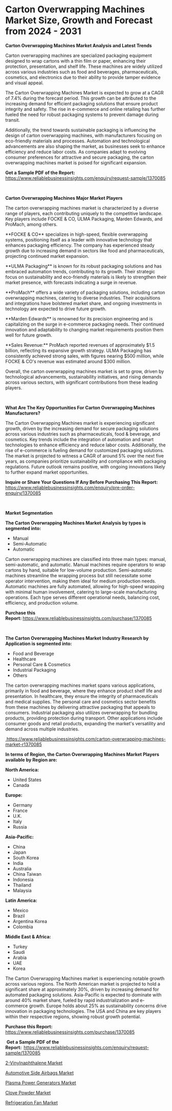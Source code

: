 <p><h1>Carton Overwrapping Machines Market Size, Growth and Forecast from 2024 - 2031</h1></p><p><strong>Carton Overwrapping Machines Market Analysis and Latest Trends</strong></p>
<p><p>Carton overwrapping machines are specialized packaging equipment designed to wrap cartons with a thin film or paper, enhancing their protection, presentation, and shelf life. These machines are widely utilized across various industries such as food and beverages, pharmaceuticals, cosmetics, and electronics due to their ability to provide tamper evidence and visual appeal.</p><p>The Carton Overwrapping Machines Market is expected to grow at a CAGR of 7.4% during the forecast period. This growth can be attributed to the increasing demand for efficient packaging solutions that ensure product integrity and safety. The rise in e-commerce and online retailing has further fueled the need for robust packaging systems to prevent damage during transit.</p><p>Additionally, the trend towards sustainable packaging is influencing the design of carton overwrapping machines, with manufacturers focusing on eco-friendly materials and processes. Automation and technological advancements are also shaping the market, as businesses seek to enhance efficiency and reduce labor costs. As companies adapt to evolving consumer preferences for attractive and secure packaging, the carton overwrapping machines market is poised for significant expansion.</p></p>
<p><strong>Get a Sample PDF of the Report:&nbsp;</strong> <a href="https://www.reliablebusinessinsights.com/enquiry/request-sample/1370085?utm_campaign=116&utm_medium=2&utm_source=Github&utm_content=ia&utm_term=06122024&utm_id=carton-overwrapping-machines">https://www.reliablebusinessinsights.com/enquiry/request-sample/1370085</a></p>
<p>&nbsp;</p>
<p><strong>Carton Overwrapping Machines Major Market Players</strong></p>
<p><p>The carton overwrapping machines market is characterized by a diverse range of players, each contributing uniquely to the competitive landscape. Key players include FOCKE & CO, ULMA Packaging, Marden Edwards, and ProMach, among others. </p><p>**FOCKE & CO** specializes in high-speed, flexible overwrapping systems, positioning itself as a leader with innovative technology that enhances packaging efficiency. The company has experienced steady growth due to increasing demand in sectors like food and pharmaceuticals, projecting continued market expansion.</p><p>**ULMA Packaging** is known for its robust packaging solutions and has embraced automation trends, contributing to its growth. Their strategic focus on sustainability and eco-friendly materials is likely to strengthen their market presence, with forecasts indicating a surge in revenue.</p><p>**ProMach** offers a wide variety of packaging solutions, including carton overwrapping machines, catering to diverse industries. Their acquisitions and integrations have bolstered market share, and ongoing investments in technology are expected to drive future growth.</p><p>**Marden Edwards** is renowned for its precision engineering and is capitalizing on the surge in e-commerce packaging needs. Their continued innovation and adaptability to changing market requirements position them well for future growth.</p><p>**Sales Revenue:** ProMach reported revenues of approximately $1.5 billion, reflecting its expansive growth strategy. ULMA Packaging has consistently achieved strong sales, with figures nearing $500 million, while FOCKE & CO's revenue was estimated around $300 million.</p><p>Overall, the carton overwrapping machines market is set to grow, driven by technological advancements, sustainability initiatives, and rising demands across various sectors, with significant contributions from these leading players.</p></p>
<p>&nbsp;</p>
<p><strong>What Are The Key Opportunities For Carton Overwrapping Machines Manufacturers?</strong></p>
<p><p>The Carton Overwrapping Machines market is experiencing significant growth, driven by the increasing demand for secure packaging solutions across various industries such as pharmaceuticals, food & beverage, and cosmetics. Key trends include the integration of automation and smart technologies to enhance efficiency and reduce labor costs. Additionally, the rise of e-commerce is fueling demand for customized packaging solutions. The market is projected to witness a CAGR of around 5% over the next five years, as companies prioritize sustainability and compliance with packaging regulations. Future outlook remains positive, with ongoing innovations likely to further expand market opportunities.</p></p>
<p><strong>Inquire or Share Your Questions If Any Before Purchasing This Report:</strong> <a href="https://www.reliablebusinessinsights.com/enquiry/pre-order-enquiry/1370085?utm_campaign=116&utm_medium=2&utm_source=Github&utm_content=ia&utm_term=06122024&utm_id=carton-overwrapping-machines">https://www.reliablebusinessinsights.com/enquiry/pre-order-enquiry/1370085</a></p>
<p>&nbsp;</p>
<p><strong>Market Segmentation</strong></p>
<p><strong>The Carton Overwrapping Machines Market Analysis by types is segmented into:</strong></p>
<p><ul><li>Manual</li><li>Semi-Automatic</li><li>Automatic</li></ul></p>
<p><p>Carton overwrapping machines are classified into three main types: manual, semi-automatic, and automatic. Manual machines require operators to wrap cartons by hand, suitable for low-volume production. Semi-automatic machines streamline the wrapping process but still necessitate some operator intervention, making them ideal for medium production needs. Automatic machines are fully automated, allowing for high-speed wrapping with minimal human involvement, catering to large-scale manufacturing operations. Each type serves different operational needs, balancing cost, efficiency, and production volume.</p></p>
<p><strong>Purchase this Report:&nbsp;</strong><a href="https://www.reliablebusinessinsights.com/purchase/1370085?utm_campaign=116&utm_medium=2&utm_source=Github&utm_content=ia&utm_term=06122024&utm_id=carton-overwrapping-machines">https://www.reliablebusinessinsights.com/purchase/1370085</a></p>
<p>&nbsp;</p>
<p><strong>The Carton Overwrapping Machines Market Industry Research by Application is segmented into:</strong></p>
<p><ul><li>Food and Beverage</li><li>Healthcare</li><li>Personal Care & Cosmetics</li><li>Industrial Packaging</li><li>Others</li></ul></p>
<p><p>The carton overwrapping machines market spans various applications, primarily in food and beverage, where they enhance product shelf life and presentation. In healthcare, they ensure the integrity of pharmaceuticals and medical supplies. The personal care and cosmetics sector benefits from these machines by delivering attractive packaging that appeals to consumers. Industrial packaging also utilizes overwrapping for bundling products, providing protection during transport. Other applications include consumer goods and retail products, expanding the market's versatility and demand across multiple industries.</p></p>
<p><a href="https://www.reliablebusinessinsights.com/carton-overwrapping-machines-market-r1370085?utm_campaign=116&utm_medium=2&utm_source=Github&utm_content=ia&utm_term=06122024&utm_id=carton-overwrapping-machines">&nbsp;https://www.reliablebusinessinsights.com/carton-overwrapping-machines-market-r1370085</a></p>
<p><strong>In terms of Region, the Carton Overwrapping Machines Market Players available by Region are:</strong></p>
<p>
    <p> <strong> North America: </strong>
        <ul>
            <li>United States</li>
            <li>Canada</li>
        </ul>
        </p> 
    <p> <strong> Europe: </strong>
        <ul>
            <li>Germany</li>
            <li>France</li>
            <li>U.K.</li>
            <li>Italy</li>
            <li>Russia</li>
        </ul>
        </p> 
    <p> <strong> Asia-Pacific: </strong>
        <ul>
            <li>China</li>
            <li>Japan</li>
            <li>South Korea</li>
            <li>India</li>
            <li>Australia</li>
            <li>China Taiwan</li>
            <li>Indonesia</li>
            <li>Thailand</li>
            <li>Malaysia</li>
        </ul>
        </p> 
    <p> <strong> Latin America: </strong>
        <ul>
            <li>Mexico</li>
            <li>Brazil</li>
            <li>Argentina Korea</li>
            <li>Colombia</li>
        </ul>
        </p> 
    <p> <strong> Middle East & Africa: </strong>
        <ul>
            <li>Turkey</li>
            <li>Saudi</li>
            <li>Arabia</li>
            <li>UAE</li>
            <li>Korea</li>
        </ul>
    </p>
    </p>
<p><p>The Carton Overwrapping Machines market is experiencing notable growth across various regions. The North American market is projected to hold a significant share at approximately 30%, driven by increasing demand for automated packaging solutions. Asia-Pacific is expected to dominate with around 40% market share, fueled by rapid industrialization and e-commerce growth. Europe holds about 25% as sustainability concerns drive innovation in packaging technologies. The USA and China are key players within their respective regions, showing robust growth potential.</p></p>
<p><strong>Purchase this Report: </strong><a href="https://www.reliablebusinessinsights.com/purchase/1370085?utm_campaign=116&utm_medium=2&utm_source=Github&utm_content=ia&utm_term=06122024&utm_id=carton-overwrapping-machines">https://www.reliablebusinessinsights.com/purchase/1370085</a></p>
<p>&nbsp;<strong>Get a Sample PDF of the Report:&nbsp;&nbsp;</strong><a href="https://www.reliablebusinessinsights.com/enquiry/request-sample/1370085?utm_campaign=116&utm_medium=2&utm_source=Github&utm_content=ia&utm_term=06122024&utm_id=carton-overwrapping-machines">https://www.reliablebusinessinsights.com/enquiry/request-sample/1370085</a></p>
<p><strong></strong></p>
<p><p><a href="https://issuu.com/reportprime-2/docs/2-vinylnaphthalene-market-size-2030.pptx?utm_campaign=116&utm_medium=2&utm_source=Github&utm_content=ia&utm_term=06122024&utm_id=carton-overwrapping-machines">2-Vinylnaphthalene Market</a></p><p><a href="https://github.com/hammelximalschid/Market-Research-Report-List-1/blob/main/automotive-side-airbags-market.md?utm_campaign=116&utm_medium=2&utm_source=Github&utm_content=ia&utm_term=06122024&utm_id=carton-overwrapping-machines">Automotive Side Airbags Market</a></p><p><a href="https://www.linkedin.com/pulse/plasma-power-generators-market-scope-shows-upward-growth-kc2sc?utm_campaign=116&utm_medium=2&utm_source=Github&utm_content=ia&utm_term=06122024&utm_id=carton-overwrapping-machines">Plasma Power Generators Market</a></p><p><a href="https://www.linkedin.com/pulse/clove-powder-market-overview-regional-outlook-competitive-npg7e?utm_campaign=116&utm_medium=2&utm_source=Github&utm_content=ia&utm_term=06122024&utm_id=carton-overwrapping-machines">Clove Powder Market</a></p><p><a href="https://issuu.com/reportprime-2/docs/refrigeration-fan-market-size-2030.pptx?utm_campaign=116&utm_medium=2&utm_source=Github&utm_content=ia&utm_term=06122024&utm_id=carton-overwrapping-machines">Refrigeration Fan Market</a></p></p>